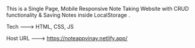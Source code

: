 This is a Single Page, Mobile Responsive Note Taking Website with CRUD functionality & Saving Notes inside LocalStorage .

Tech ---> HTML, CSS, JS

Host URL ---> https://noteappvinay.netlify.app/